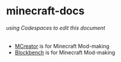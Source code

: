 # minecraft-docs
###### using Codespaces to edit this document
* [MCreator](https://mcreator.net/) is for Minecraft Mod-making
* [Blockbench](https://https://blockbench.net/) is for Minecraft Mod-making
